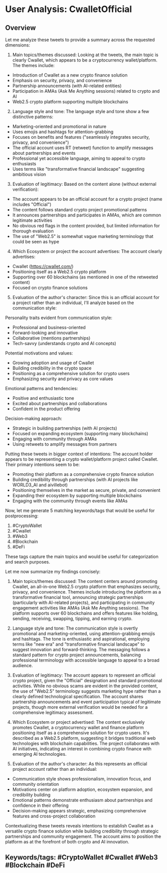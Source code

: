 # User Analysis: CwalletOfficial

## Overview

<think>
Let me analyze these tweets to provide a summary across the requested dimensions:

1. Main topics/themes discussed:
Looking at the tweets, the main topic is clearly Cwallet, which appears to be a cryptocurrency wallet/platform. The themes include:
- Introduction of Cwallet as a new crypto finance solution
- Emphasis on security, privacy, and convenience
- Partnership announcements (with AI-related entities)
- Participation in AMAs (Ask Me Anything sessions) related to crypto and AI
- Web2.5 crypto platform supporting multiple blockchains

2. Language style and tone:
The language style and tone show a few distinctive patterns:
- Marketing-oriented and promotional in nature
- Uses emojis and hashtags for attention-grabbing
- Focuses on benefits and features ("seamlessly integrates security, privacy, and convenience")
- The official account uses RT (retweet) function to amplify messages about partnerships and events
- Professional yet accessible language, aiming to appeal to crypto enthusiasts
- Uses terms like "transformative financial landscape" suggesting ambitious vision

3. Evaluation of legitimacy:
Based on the content alone (without external verification):
- The account appears to be an official account for a crypto project (name includes "Official")
- The content follows standard crypto project promotional patterns
- It announces partnerships and participates in AMAs, which are common legitimate activities
- No obvious red flags in the content provided, but limited information for thorough evaluation
- The use of "Web2.5" is somewhat vague marketing terminology that could be seen as hype

4. Which Ecosystem or project the account advertises:
The account clearly advertises:
- Cwallet (https://cwallet.com/)
- Positioning itself as a Web2.5 crypto platform
- Supporting over 60 blockchains (as mentioned in one of the retweeted content)
- Focused on crypto finance solutions

5. Evaluation of the author's character:
Since this is an official account for a project rather than an individual, I'll analyze based on the communication style:

Personality traits evident from communication style:
- Professional and business-oriented
- Forward-looking and innovative
- Collaborative (mentions partnerships)
- Tech-savvy (understands crypto and AI concepts)

Potential motivations and values:
- Growing adoption and usage of Cwallet
- Building credibility in the crypto space
- Positioning as a comprehensive solution for crypto users
- Emphasizing security and privacy as core values

Emotional patterns and tendencies:
- Positive and enthusiastic tone
- Excited about partnerships and collaborations
- Confident in the product offering

Decision-making approach:
- Strategic in building partnerships (with AI projects)
- Focused on expanding ecosystem (supporting many blockchains)
- Engaging with community through AMAs
- Using retweets to amplify messages from partners

Putting these tweets in bigger context of intentions:
The account holder appears to be representing a crypto wallet/platform project called Cwallet. Their primary intentions seem to be:
- Promoting their platform as a comprehensive crypto finance solution
- Building credibility through partnerships (with AI projects like WORLD3_AI and aivillebot)
- Positioning themselves in the market as secure, private, and convenient
- Expanding their ecosystem by supporting multiple blockchains
- Engaging with the community through events like AMAs

Now, let me generate 5 matching keywords/tags that would be useful for postprocessing:
1. #CryptoWallet
2. #Cwallet
3. #Web3
4. #Blockchain
5. #DeFi

These tags capture the main topics and would be useful for categorization and search purposes.

Let me now summarize my findings concisely:
</think>

1. Main topics/themes discussed:
The content centers around promoting Cwallet, an all-in-one Web2.5 crypto platform that emphasizes security, privacy, and convenience. Themes include introducing the platform as a transformative financial tool, announcing strategic partnerships (particularly with AI-related projects), and participating in community engagement activities like AMAs (Ask Me Anything sessions). The platform supports over 60 blockchains and offers features like holding, sending, receiving, swapping, tipping, and earning crypto.

2. Language style and tone:
The communication style is overtly promotional and marketing-oriented, using attention-grabbing emojis and hashtags. The tone is enthusiastic and aspirational, employing terms like "new era" and "transformative financial landscape" to suggest innovation and forward-thinking. The messaging follows a standard pattern for crypto project announcements, balancing professional terminology with accessible language to appeal to a broad audience.

3. Evaluation of legitimacy:
The account appears to represent an official crypto project, given the "Official" designation and standard promotional activities. While no obvious scams are evident in the provided content, the use of "Web2.5" terminology suggests marketing hype rather than a clearly defined technological specification. The account shares partnership announcements and event participation typical of legitimate projects, though more external verification would be needed for a comprehensive legitimacy assessment.

4. Which Ecosystem or project advertised:
The content exclusively promotes Cwallet, a cryptocurrency wallet and finance platform positioning itself as a comprehensive solution for crypto users. It's described as a Web2.5 platform, suggesting it bridges traditional web technologies with blockchain capabilities. The project collaborates with AI initiatives, indicating an interest in combining crypto finance with emerging AI technologies.

5. Evaluation of the author's character:
As this represents an official project account rather than an individual:
- Communication style shows professionalism, innovation focus, and community orientation
- Motivations center on platform adoption, ecosystem expansion, and credibility building
- Emotional patterns demonstrate enthusiasm about partnerships and confidence in their offering
- Decision-making appears strategic, emphasizing comprehensive features and cross-project collaboration

Contextualizing these tweets reveals intentions to establish Cwallet as a versatile crypto finance solution while building credibility through strategic partnerships and community engagement. The account aims to position the platform as at the forefront of both crypto and AI innovation.

Keywords/tags:
#CryptoWallet #Cwallet #Web3 #Blockchain #DeFi
---
